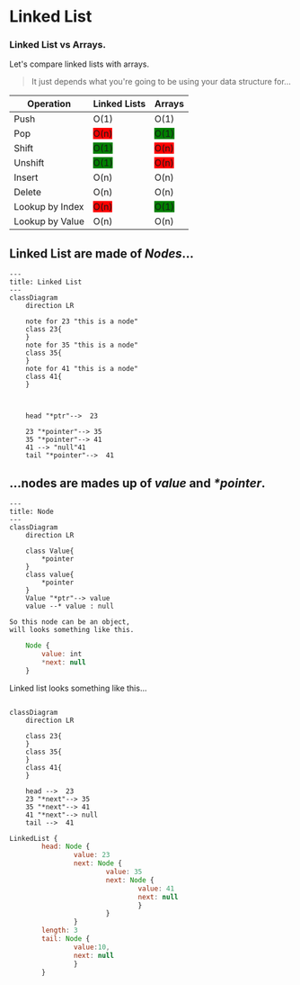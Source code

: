 # Linked List

### Linked List vs Arrays.
Let's compare linked lists with arrays. 
>It just depends what you're going to be using your data structure for...


| Operation           | Linked Lists | Arrays   |
|---------------------|--------------|----------|
| Push                | O(1)         | O(1)     |
| Pop                 | <span style="background-color:red">O(n)</span> | <span style="background-color:green">O(1)</span>  |
| Shift               | <span style="background-color:green">O(1)</span> | <span style="background-color:red">O(n)</span>  |
| Unshift             | <span style="background-color:green">O(1)</span> | <span style="background-color:red">O(n)</span>  |
| Insert              | O(n)         | O(n)     |
| Delete              | O(n)         | O(n)     |
| Lookup by Index     | <span style="background-color:red">O(n)</span> | <span style="background-color:green">O(1)</span>  |
| Lookup by Value     | O(n)         | O(n)     |

## Linked List are made of **_Nodes_**...
```mermaid
---
title: Linked List 
---
classDiagram
    direction LR

    note for 23 "this is a node"
    class 23{
    }
    note for 35 "this is a node"
    class 35{
    }
    note for 41 "this is a node"
    class 41{
    }



    head "*ptr"-->  23

    23 "*pointer"--> 35
    35 "*pointer"--> 41
    41 --> "null"41
    tail "*pointer"-->  41
```

## ...nodes are mades up of **_value_** and **_*pointer_**.

```mermaid
---
title: Node
---
classDiagram
    direction LR
    
    class Value{
        *pointer
    }
    class value{
        *pointer
    }
    Value "*ptr"--> value
    value --* value : null

```   

    So this node can be an object,
    will looks something like this.

```js
    Node {
        value: int
        *next: null
    }
```



Linked list looks something like this...

```mermaid

classDiagram
    direction LR
    
    class 23{
    }
    class 35{
    }
    class 41{
    }

    head -->  23
    23 "*next"--> 35
    35 "*next"--> 41
    41 "*next"--> null
    tail -->  41
```

```js
LinkedList {
        head: Node {
                value: 23
                next: Node {
                        value: 35
                        next: Node {
                                value: 41
                                next: null
                                }
                        }
                }
        length: 3
        tail: Node {
                value:10,
                next: null
                }
        }
```